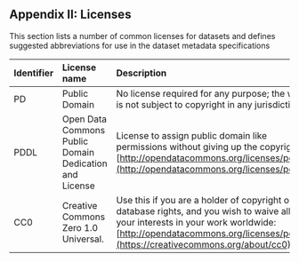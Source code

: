 Appendix II: Licenses
---------------------

This section lists a number of common licenses for datasets and defines suggested abbreviations for use in the dataset metadata
specifications

| Identifier | License name                                           | Description |
|:-----------|:-------------------------------------------------------|:-------|
| PD         | Public Domain                                          | No license required for any purpose; the work is not subject to copyright in any jurisdiction. |
| PDDL       | Open Data Commons Public Domain Dedication and License | License to assign public domain like permissions without giving up the copyright: [http://opendatacommons.org/licenses/pddl/](http://opendatacommons.org/licenses/pddl/) |
| CC0        | Creative Commons Zero 1.0 Universal.                   | Use this if you are a holder of copyright or database rights, and you wish to waive all your interests in your work worldwide: [http://opendatacommons.org/licenses/pddl/](https://creativecommons.org/about/cc0) |
